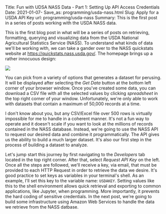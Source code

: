Title: Fun with UDSA NASS Data - Part 1: Setting Up API Access Credentials 
Date: 2021-01-07-
Save_as: programming/usda-nass.html
Slug: Apply for a USDA API Key
url: programming/usda-nass
Summary: This is the first post in a series of posts working with the USDA NASS data.

This is the first blog post in what will be a series of posts on retrieving, formatting, querying and visualizing data from the USDA National Agricultural Statistics Service (NASS). To understand what kinds of data we'll be working with, we can take a gander over to the NASS quickstats website at <a href="https://quickstats.nass.usda.gov/" class="inlinelink">https://quickstats.nass.usda.gov/</a>. The homepage brings up a rather innocuous design:

<img class="articleimg" src=https://trimbljk.github.io/theme/images/usda_ws_screenshot.png>

You can pick from a variety of options that generates a dataset for perusing. It will be displayed after selecting the _Get Data_ button at the bottom left corner of your browser window. Once you've created some data, you can download a CSV file with all the selected values by clicking _spreadsheet_ in the top right corner of your window. Unfortunately, we're only able to work with datasets that contain a maximum of 50,000 records at a time. 

I don't know about you, but any CSV/Excel file over 500 rows is virtually impossible for me to handle in a coherent manner. It's not a fun way to operate and it doesn't scale if you want to look at the millions of records contained in the NASS database. Instead, we're going to use the NASS API to request our desired data and combine it programmatically. The API gives us the ability to build a much larger dataset. It's also our first step in the process of building a dataset to analyze.

Let's jump start this journey by first navigating to the _Developers_ tab located in the top right corner. After that, select _Request API Key_ on the left. Once all the steps are followed, we'll receive a key, via email, that must be provided to each HTTP Request in order to retrieve the data we desire. It's good practice to set keys as variables in your terminal's shell. As an example, I'll set this key to the variable name: ```USDAKEY```. Setting values like this to the shell environment allows quick retrieval and exporting to common applications, like Jupyter, when programming. More importantly, it prevents the hard coding of sensitive credentials. In the next post, we're going to build some infrastructure using Amazon Web Services to handle the data we retrieve from the NASS datbase.


